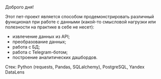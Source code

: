 Доброго дня!

Этот пет-проект является способом продемонстрировать различный функционал при работе с данными (какой-то смысловой нагрузки или полезности на практике в себе не несет):
- извлечение данных из API;
- преобразование данных;
- работа с БД;
- работа с Telegram-ботом;
- построение аналитических дашбордов.

Стек: Python (requests, Pandas, SQLalchemy), PostgreSQL, Yandex DataLens
